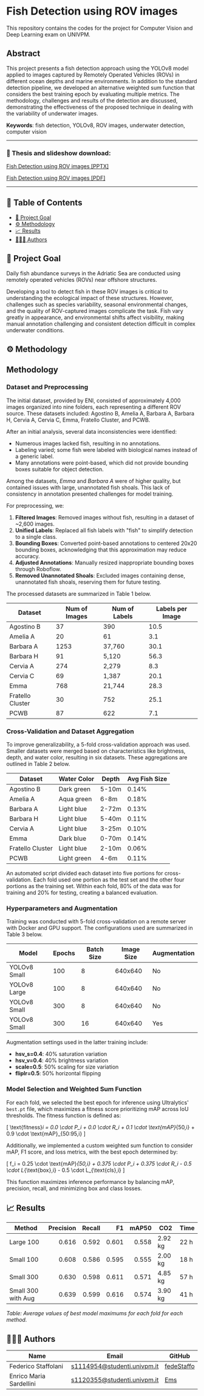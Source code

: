# Fish Detection using ROV images

This repository contains the codes for the project for Computer Vision and Deep Learning exam on UNIVPM.

## Abstract
This project presents a fish detection approach using the YOLOv8 model applied to images captured by Remotely Operated Vehicles (ROVs) in different ocean depths and marine environments. In addition to the standard detection pipeline, we developed an alternative weighted sum function that considers the best training epoch by evaluating multiple metrics. The methodology, challenges and results of the detection are discussed, demonstrating the effectiveness of the proposed technique in dealing with the variability of underwater images.

**Keywords**: fish detection, YOLOv8, ROV images, underwater detection, computer
vision

---

### 📗 Thesis and slideshow download:

[Fish Detection using ROV images [PPTX]](todolink)

[Fish Detection using ROV images [PDF]](todolink)

---

<a name="index"></a>

## 📘 Table of Contents

* [🎯 Project Goal](#statement)
* [⚙️ Methodology](#methodology)
* [📈 Results](#results)
* [👨🏻‍💻 Authors](#Authors)

<a name="statement"/></a>

## 🎯 Project Goal

Daily fish abundance surveys in the Adriatic Sea are conducted using remotely operated vehicles (ROVs) near offshore structures.

Developing a tool to detect fish in these ROV images is critical to understanding the ecological impact of these structures. However, challenges such as species variability, seasonal environmental changes, and the quality of ROV-captured images complicate the task. Fish vary greatly in appearance, and environmental shifts affect visibility, making manual annotation challenging and consistent detection difficult in complex underwater conditions.

<a name="methodology"/></a>

## ⚙️ Methodology

## Methodology

### Dataset and Preprocessing

The initial dataset, provided by ENI, consisted of approximately 4,000 images organized into nine folders, each representing a different ROV source. These datasets included:
Agostino B, Amelia A, Barbara A, Barbara H, Cervia A, Cervia C, Emma, Fratello Cluster, and PCWB.

After an initial analysis, several data inconsistencies were identified:
- Numerous images lacked fish, resulting in no annotations.
- Labeling varied; some fish were labeled with biological names instead of a generic label.
- Many annotations were point-based, which did not provide bounding boxes suitable for object detection.

Among the datasets, *Emma* and *Barbara A* were of higher quality, but contained issues with large, unannotated fish shoals. This lack of consistency in annotation presented challenges for model training.

For preprocessing, we:
1. **Filtered Images**: Removed images without fish, resulting in a dataset of ~2,600 images.
2. **Unified Labels**: Replaced all fish labels with "fish" to simplify detection to a single class.
3. **Bounding Boxes**: Converted point-based annotations to centered 20x20 bounding boxes, acknowledging that this approximation may reduce accuracy.
4. **Adjusted Annotations**: Manually resized inappropriate bounding boxes through Roboflow.
5. **Removed Unannotated Shoals**: Excluded images containing dense, unannotated fish shoals, reserving them for future testing.

The processed datasets are summarized in Table 1 below.

| **Dataset**          | **Num of Images** | **Num of Labels** | **Labels per Image** |
|----------------------|-------------------|--------------------|-----------------------|
| Agostino B           | 37               | 390               | 10.5                 |
| Amelia A             | 20               | 61                | 3.1                  |
| Barbara A            | 1253             | 37,760            | 30.1                 |
| Barbara H            | 91               | 5,120             | 56.3                 |
| Cervia A             | 274              | 2,279             | 8.3                  |
| Cervia C             | 69               | 1,387             | 20.1                 |
| Emma                 | 768              | 21,744            | 28.3                 |
| Fratello Cluster     | 30               | 752               | 25.1                 |
| PCWB                 | 87               | 622               | 7.1                  |

### Cross-Validation and Dataset Aggregation

To improve generalizability, a 5-fold cross-validation approach was used. Smaller datasets were merged based on characteristics like brightness, depth, and water color, resulting in six datasets. These aggregations are outlined in Table 2 below.

| **Dataset**          | **Water Color** | **Depth** | **Avg Fish Size** |
|----------------------|-----------------|-----------|--------------------|
| Agostino B           | Dark green      | 5-10m     | 0.14%             |
| Amelia A             | Aqua green      | 6-8m      | 0.18%             |
| Barbara A            | Light blue      | 2-72m     | 0.13%             |
| Barbara H            | Light blue      | 5-40m     | 0.11%             |
| Cervia A             | Light blue      | 3-25m     | 0.10%             |
| Emma                 | Dark blue       | 0-70m     | 0.14%             |
| Fratello Cluster     | Light blue      | 2-10m     | 0.06%             |
| PCWB                 | Light green     | 4-6m      | 0.11%             |

An automated script divided each dataset into five portions for cross-validation. Each fold used one portion as the test set and the other four portions as the training set. Within each fold, 80% of the data was for training and 20% for testing, creating a balanced evaluation.

### Hyperparameters and Augmentation

Training was conducted with 5-fold cross-validation on a remote server with Docker and GPU support. The configurations used are summarized in Table 3 below.

| **Model**       | **Epochs** | **Batch Size** | **Image Size** | **Augmentation** |
|-----------------|------------|----------------|----------------|-------------------|
| YOLOv8 Small    | 100        | 8              | 640x640       | No               |
| YOLOv8 Large    | 100        | 8              | 640x640       | No               |
| YOLOv8 Small    | 300        | 8              | 640x640       | No               |
| YOLOv8 Small    | 300        | 16             | 640x640       | Yes              |

Augmentation settings used in the latter training include:
- **hsv_s=0.4**: 40% saturation variation
- **hsv_v=0.4**: 40% brightness variation
- **scale=0.5**: 50% scaling for size variation
- **fliplr=0.5**: 50% horizontal flipping

### Model Selection and Weighted Sum Function

For each fold, we selected the best epoch for inference using Ultralytics' `best.pt` file, which maximizes a fitness score prioritizing mAP across IoU thresholds. The fitness function is defined as:

\[
\text{fitness}_i = 0.0 \cdot P_i + 0.0 \cdot R_i + 0.1 \cdot \text{mAP}_{50,i} + 0.9 \cdot \text{mAP}_{50:95,i}
\]

Additionally, we implemented a custom weighted sum function to consider mAP, F1 score, and loss metrics, with the best epoch determined by:

\[
f_i = 0.25 \cdot \text{mAP}_{50,i} + 0.375 \cdot P_i + 0.375 \cdot R_i - 0.5 \cdot L_{\text{box},i} - 0.5 \cdot L_{\text{cls},i}
\]

This function maximizes inference performance by balancing mAP, precision, recall, and minimizing box and class losses.

<a name="results"/></a>

## 📈 Results

| **Method**             | **Precision** | **Recall** | **F1**  | **mAP50** | **CO2**   | **Time** |
|------------------------|--------------:|-----------:|--------:|----------:|-----------|----------|
| Large 100              | 0.616         | 0.592      | 0.601   | 0.558     | 2.92 kg   | 22 h     |
| Small 100              | 0.608         | 0.586      | 0.595   | 0.555     | 2.00 kg   | 18 h     |
| Small 300              | 0.630         | 0.598      | 0.611   | 0.571     | 4.85 kg   | 57 h     |
| Small 300 with Aug     | 0.639         | 0.599      | 0.616   | 0.574     | 3.90 kg   | 41 h     |

*Table: Average values of best model maximums for each fold for each method.*


<a name="Authors"/></a>

## 👨🏻‍💻 Authors

| Name              | Email                       | GitHub                                          |
|-------------------|-----------------------------|-------------------------------------------------|
| Federico Staffolani   | s1114954@studenti.univpm.it | [fedeStaffo](https://github.com/fedeStaffo)               |
| Enrico Maria Sardellini | s1120355@studenti.univpm.it | [Ems](https://github.com/Ems01) |